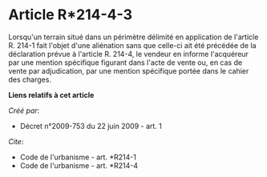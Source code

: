 # Article R*214-4-3

Lorsqu'un terrain situé dans un périmètre délimité en application de l'article R. 214-1 fait l'objet d'une aliénation sans
que celle-ci ait été précédée de la déclaration prévue à l'article R. 214-4, le vendeur en informe l'acquéreur par une
mention spécifique figurant dans l'acte de vente ou, en cas de vente par adjudication, par une mention spécifique portée dans
le cahier des charges.

**Liens relatifs à cet article**

_Créé par_:

  - Décret n°2009-753 du 22 juin 2009 - art. 1

_Cite_:

  - Code de l'urbanisme - art. *R214-1
  - Code de l'urbanisme - art. *R214-4

